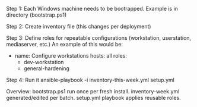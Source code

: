 Step 1:
Each Windows machine needs to be bootrapped. Example is in directory (bootstrap.ps1)

Step 2:
Create inventory file (this changes per deployment)

Step 3:
Define roles for repeatable configurations (workstation, userstation, mediaserver, etc.)
An example of this would be:
- name: Configure workstations
  hosts: all
  roles:
    - dev-workstation
    - general-hardening

Step 4:
Run it
ansible-playbook -i inventory-this-week.yml setup.yml

Overview:
bootstrap.ps1 run once per fresh install.
inventory-week.yml generated/edited per batch.
setup.yml playbook applies reusable roles.